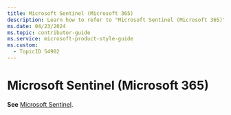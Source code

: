 ```yaml
---
title: Microsoft Sentinel (Microsoft 365)
description: Learn how to refer to "Microsoft Sentinel (Microsoft 365)" in your content.
ms.date: 04/23/2024
ms.topic: contributor-guide
ms.service: microsoft-product-style-guide
ms.custom:
  - TopicID 54902
---
```



# Microsoft Sentinel (Microsoft 365)

**See** [Microsoft Sentinel](~\a_z_names_terms\m\microsoft-sentinel.md).

